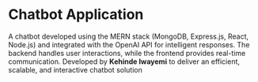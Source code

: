 # Chatbot Application

A chatbot developed using the MERN stack (MongoDB, Express.js, React, Node.js) and integrated with the OpenAI API for intelligent responses. The backend handles user interactions, while the frontend provides real-time communication. Developed by **Kehinde Iwayemi** to deliver an efficient, scalable, and interactive chatbot solution
